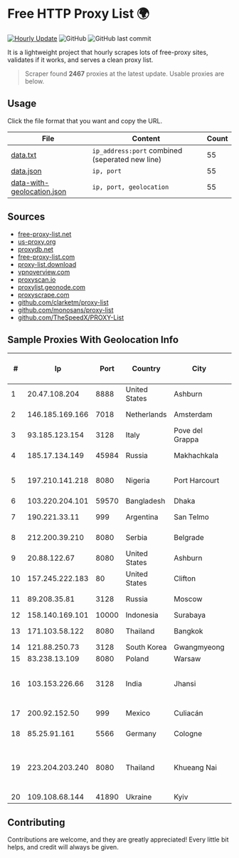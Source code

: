 
# Free HTTP Proxy List 🌍

[![Hourly Update](https://github.com/mertguvencli/http-proxy-list/actions/workflows/main.yml/badge.svg?branch=main)](https://github.com/mertguvencli/http-proxy-list/actions/workflows/main.yml)
![GitHub](https://img.shields.io/github/license/mertguvencli/http-proxy-list)
![GitHub last commit](https://img.shields.io/github/last-commit/mertguvencli/http-proxy-list)

It is a lightweight project that hourly scrapes lots of free-proxy sites, validates if it works, and serves a clean proxy list.


> Scraper found **2467** proxies at the latest update. Usable proxies are below.

## Usage

Click the file format that you want and copy the URL.


|File|Content|Count|
|----|-------|-----|
|[data.txt](https://raw.githubusercontent.com/mertguvencli/http-proxy-list/main/proxy-list/data.txt)|`ip_address:port` combined (seperated new line)|55|
|[data.json](https://raw.githubusercontent.com/mertguvencli/http-proxy-list/main/proxy-list/data.json)|`ip, port`|55|
|[data-with-geolocation.json](https://raw.githubusercontent.com/mertguvencli/http-proxy-list/main/proxy-list/data-with-geolocation.json)|`ip, port, geolocation`|55|

## Sources

* [free-proxy-list.net](https://free-proxy-list.net)
* [us-proxy.org](https://www.us-proxy.org)
* [proxydb.net](http://proxydb.net)
* [free-proxy-list.com](https://free-proxy-list.com/?page=&port=&type%5B%5D=http&type%5B%5D=https&up_time=0&search=Search)
* [proxy-list.download](https://www.proxy-list.download/HTTP)
* [vpnoverview.com](https://vpnoverview.com/privacy/anonymous-browsing/free-proxy-servers)
* [proxyscan.io](https://www.proxyscan.io)
* [proxylist.geonode.com](https://proxylist.geonode.com/api/proxy-list?limit=300&page=1&sort_by=lastChecked&sort_type=desc&protocols=http,https)
* [proxyscrape.com](https://api.proxyscrape.com/v2/?request=displayproxies&protocol=http&timeout=10000&country=all&ssl=all&anonymity=all)
* [github.com/clarketm/proxy-list](https://raw.githubusercontent.com/clarketm/proxy-list/master/proxy-list-raw.txt)
* [github.com/monosans/proxy-list](https://raw.githubusercontent.com/monosans/proxy-list/main/proxies/http.txt)
* [github.com/TheSpeedX/PROXY-List](https://raw.githubusercontent.com/TheSpeedX/PROXY-List/master/http.txt)


## Sample Proxies With Geolocation Info

|#|Ip|Port|Country|City|Internet Service Provider|
|-|--|----|-------|----|-------------------------|
|1|20.47.108.204|8888|United States|Ashburn|Microsoft Corporation|
|2|146.185.169.166|7018|Netherlands|Amsterdam|DigitalOcean, LLC|
|3|93.185.123.154|3128|Italy|Pove del Grappa|Omegacom S.R.L.S.|
|4|185.17.134.149|45984|Russia|Makhachkala|JSC Elektrosvyaz|
|5|197.210.141.218|8080|Nigeria|Port Harcourt|MTN NIGERIA Communication limited|
|6|103.220.204.101|59570|Bangladesh|Dhaka|KS Network|
|7|190.221.33.11|999|Argentina|San Telmo|AMX Argentina S.A.|
|8|212.200.39.210|8080|Serbia|Belgrade|TELEKOM SRBIJA a.d.|
|9|20.88.122.67|8080|United States|Ashburn|Microsoft Corporation|
|10|157.245.222.183|80|United States|Clifton|DigitalOcean, LLC|
|11|89.208.35.81|3128|Russia|Moscow|DINET-HOSTING|
|12|158.140.169.101|10000|Indonesia|Surabaya|MYREPUBLIC|
|13|171.103.58.122|8080|Thailand|Bangkok|True Internet Co., Ltd.|
|14|121.88.250.73|3128|South Korea|Gwangmyeong|DLIVE|
|15|83.238.13.109|8080|Poland|Warsaw|NETIA|
|16|103.153.226.66|3128|India|Jhansi|Maba Safenet Broadband Services Private Limited|
|17|200.92.152.50|999|Mexico|Culiacán|Mega Cable, S.A. de C.V.|
|18|85.25.91.161|5566|Germany|Cologne|PlusServer GmbH|
|19|223.204.203.240|8080|Thailand|Khueang Nai|Triple T Broadband Public Company Limited|
|20|109.108.68.144|41890|Ukraine|Kyiv|ISP KievNet|



## Contributing

Contributions are welcome, and they are greatly appreciated! Every
little bit helps, and credit will always be given.

